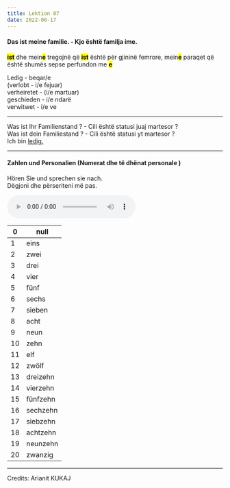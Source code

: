 ```yaml
---
title: Lektion 07
date: 2022-06-17
---
```


#### <p> Das ist meine familie. - Kjo është familja ime.

<mark>**ist**</mark> dhe mein<mark>**e**</mark> tregojnë që <mark>**ist**</mark> është për gjininë femrore, mein<mark>**e**</mark> paraqet që është shumës sepse perfundon me <mark>**e**</mark><br>

Ledig - beqar/e<br>
(verlobt - i/e fejuar)<br>
verheiretet - (i/e martuar)<br>
geschieden - i/e ndarë<br>
verwitwet - i/e ve</p>

---

<p>Was ist Ihr Familienstand ? - Cili është statusi juaj martesor ?<br>
Was ist dein Familiestand ? - Cili është statusi yt martesor ?<br>
Ich bin <u>ledig.</u></p>

---

#### Zahlen und Personalien (Numerat dhe të dhënat personale )

<p>Hören Sie und sprechen sie nach.<br>
Dëgjoni dhe përseriteni më pas.</p>

<audio controls>
  <source src="/audio/33 - Track33.mp3" type="audio/mpeg">
Your browser does not support the audio element.
</audio>

| 0   | null     |
| --- | -------- |
| 1   | eins     |
| 2   | zwei     |
| 3   | drei     |
| 4   | vier     |
| 5   | fünf     |
| 6   | sechs    |
| 7   | sieben   |
| 8   | acht     |
| 9   | neun     |
| 10  | zehn     |
| 11  | elf      |
| 12  | zwölf    |
| 13  | dreizehn |
| 14  | vierzehn |
| 15  | fünfzehn |
| 16  | sechzehn |
| 17  | siebzehn |
| 18  | achtzehn |
| 19  | neunzehn |
| 20  | zwanzig  |

---

Credits: Arianit KUKAJ
